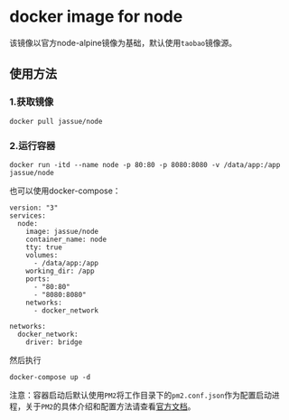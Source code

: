 

# docker image for node

该镜像以官方node-alpine镜像为基础，默认使用`taobao`镜像源。

## 使用方法

### 1.获取镜像

```
docker pull jassue/node
```

### 2.运行容器

```
docker run -itd --name node -p 80:80 -p 8080:8080 -v /data/app:/app jassue/node
```

也可以使用docker-compose：

```
version: "3"
services:
  node:
    image: jassue/node
    container_name: node
    tty: true
    volumes:
      - /data/app:/app
    working_dir: /app
    ports:
      - "80:80"
      - "8080:8080"
    networks:
      - docker_network

networks:
  docker_network:
    driver: bridge
```

然后执行

~~~
docker-compose up -d
~~~

注意：容器启动后默认使用`PM2`将工作目录下的`pm2.conf.json`作为配置启动进程，关于`PM2`的具体介绍和配置方法请查看[官方文档](https://pm2.keymetrics.io/)。
